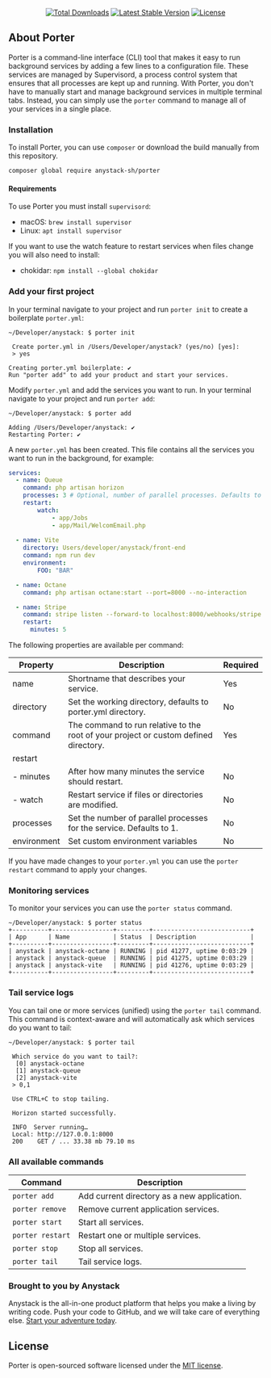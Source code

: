 <p align="center">
<a href="https://packagist.org/packages/anystack-sh/porter"><img src="https://img.shields.io/packagist/dt/anystack-sh/porter" alt="Total Downloads"></a>
<a href="https://packagist.org/packages/anystack-sh/porter"><img src="https://img.shields.io/packagist/v/anystack-sh/porter" alt="Latest Stable Version"></a>
<a href="https://packagist.org/packages/anystack-sh/porter"><img src="https://img.shields.io/packagist/l/anystack-sh/porter" alt="License"></a>
</p>

## About Porter

Porter is a command-line interface (CLI) tool that makes it easy to run background services by adding a few lines to a configuration file.
These services are managed by Supervisord, a process control system that ensures that all processes are kept up and running. 
With Porter, you don't have to manually start and manage background services in multiple terminal tabs. 
Instead, you can simply use the `porter` command to manage all of your services in a single place.

### Installation

To install Porter, you can use `composer` or download the build manually from this repository.

```shell
composer global require anystack-sh/porter
```

#### Requirements
To use Porter you must install `supervisord`:
- macOS: `brew install supervisor`
- Linux: `apt install supervisor`

If you want to use the watch feature to restart services when files change you will also need to install:
- chokidar: `npm install --global chokidar`

### Add your first project
In your terminal navigate to your project and run `porter init` to create a boilerplate `porter.yml`:

```shell
~/Developer/anystack: $ porter init

 Create porter.yml in /Users/Developer/anystack? (yes/no) [yes]:
 > yes

Creating porter.yml boilerplate: ✔
Run "porter add" to add your product and start your services.
```

Modify `porter.yml` and add the services you want to run. In your terminal navigate to your project and run `porter add`:

```shell
~/Developer/anystack: $ porter add

Adding /Users/Developer/anystack: ✔
Restarting Porter: ✔
```

A new `porter.yml` has been created. This file contains all the services you want to run in the background, for example:

```yaml
services:
  - name: Queue
    command: php artisan horizon
    processes: 3 # Optional, number of parallel processes. Defaults to 1
    restart:
        watch:
            - app/Jobs
            - app/Mail/WelcomEmail.php
    
  - name: Vite
    directory: Users/developer/anystack/front-end
    command: npm run dev
    environment:
        FOO: "BAR"

  - name: Octane
    command: php artisan octane:start --port=8000 --no-interaction

  - name: Stripe
    command: stripe listen --forward-to localhost:8000/webhooks/stripe
    restart:
      minutes: 5
```

The following properties are available per command:

| Property    | Description                                                                          | Required |
|-------------|--------------------------------------------------------------------------------------|----------|
| name        | Shortname that describes your service.                                               | Yes      |
| directory   | Set the working directory, defaults to porter.yml directory.                         | No  |
| command     | The command to run relative to the root of your project or custom defined directory. | Yes      |
| restart     |                                                                                      |          | 
| - minutes   | After how many minutes the service should restart.                                   | No       | 
| - watch     | Restart service if files or directories are modified.                                | No       | 
| processes   | Set the number of parallel processes for the service. Defaults to 1.                 | No  |
| environment | Set custom environment variables                                                     | No  |

If you have made changes to your `porter.yml` you can use the `porter restart` command to apply your changes.

### Monitoring services
To monitor your services you can use the `porter status` command.

```shell
~/Developer/anystack: $ porter status
+----------+-----------------+---------+---------------------------+
| App      | Name            | Status  | Description               |
+----------+-----------------+---------+---------------------------+
| anystack | anystack-octane | RUNNING | pid 41277, uptime 0:03:29 |
| anystack | anystack-queue  | RUNNING | pid 41275, uptime 0:03:29 |
| anystack | anystack-vite   | RUNNING | pid 41276, uptime 0:03:29 |
+----------+-----------------+---------+---------------------------+
```

### Tail service logs
You can tail one or more services (unified) using the `porter tail` command. This command is context-aware and will automatically ask which services do you want to tail:

```shell
~/Developer/anystack: $ porter tail

 Which service do you want to tail?:
  [0] anystack-octane
  [1] anystack-queue
  [2] anystack-vite
 > 0,1
 
 Use CTRL+C to stop tailing.
 
 Horizon started successfully.
 
 INFO  Server running…
 Local: http://127.0.0.1:8000
 200    GET / ... 33.38 mb 79.10 ms
 ```

### All available commands

| Command          | Description                                 |
|------------------|---------------------------------------------|
| `porter add`     | Add current directory as a new application. |
| `porter remove`  | Remove current application services.        |
| `porter start`   | Start all services.                         |
| `porter restart` | Restart one or multiple services.           |
| `porter stop`    | Stop all services.                          |
| `porter tail`    | Tail service logs.                          |

### Brought to you by Anystack
Anystack is the all-in-one product platform that helps you make a living by writing code. Push your code to GitHub, and we will take care of everything else.  [Start your adventure today](https://anystack.sh?utm_source=github&utm_campaign=porter&utm_medium=repository). 

## License
Porter is open-sourced software licensed under the [MIT license](https://opensource.org/licenses/MIT).
